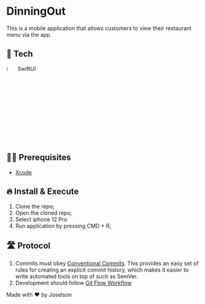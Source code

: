 # DinningOut

This is a mobile application that allows customers to view their restaurant menu via the app.



## 🚀 Tech

<div>
<img src="https://external-content.duckduckgo.com/iu/?u=https%3A%2F%2F2.bp.blogspot.com%2F-j6GnzMTBe4w%2FXQcSyjNPHLI%2FAAAAAAAAc3I%2FBGKE5e_83-gcpFVYRtXH9MVsBIJSEyjBACLcBGAs%2Fs1600%2FSwiftUI.png&f=1&nofb=1" width="5%" height="5%"> SwiftUI
</div>


## ✋🏻 Prerequisites

- [Xcode](https://developer.apple.com/xcode/)


## 🔥 Install & Execute

1. Clone the repo;
2. Open the cloned repo;
3. Select iphone 12 Pro
4. Run application by pressing CMD + R;

## 🛣 Protocol

1. Commits must obey [Conventional Commits](https://www.conventionalcommits.org/en/v1.0.0/). This provides an easy set of rules for creating an explicit commit history, which makes it easier to write automated tools on top of such as SemVer.
2. Development should follow [Git Flow Workflow](https://www.atlassian.com/git/tutorials/comparing-workflows/gitflow-workflow)



Made with ❤️ by Joselson

